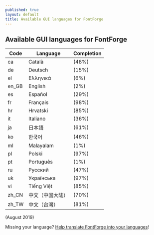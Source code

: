 ```yaml
---
published: true
layout: default
title: Available GUI languages for FontForge
---
```


Available GUI languages for FontForge
--------------

| Code  | Language         | Completion |
|-------|------------------|------------|
| ca    | Català           | (48%)      |
| de    | Deutsch          | (15%)      |
| el    | Ελληνικά         | (6%)       |
| en_GB | English          | (2%)       |
| es    | Español          | (29%)      |
| fr    | Français         | (98%)      |
| hr    | Hrvatski         | (85%)      |
| it    | Italiano         | (36%)      |
| ja    | 日本語           | (61%)      |
| ko    | 한국어           | (46%)      |
| ml    | Malayalam        | (1%)       |
| pl    | Polski           | (97%)      |
| pt    | Português        | (1%)       |
| ru    | Русский          | (47%)      |
| uk    | Українська       | (97%)      |
| vi    | Tiếng Việt       | (85%)      |
| zh_CN | 中文（中国大陆）‎ | (70%)      |
| zh_TW | 中文（台灣）     | (81%)      |

(August 2019)



Missing your language? [Help translate FontForge into your languages](/en-US/documentation/customizing/uitranslationnotes/)!
